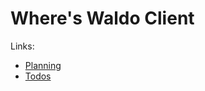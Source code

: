 # Where's Waldo Client

Links:

- [Planning](./Planning.md)
- [Todos](./Toods.md)
<!-- - [Specs](./Specs.md) -->
